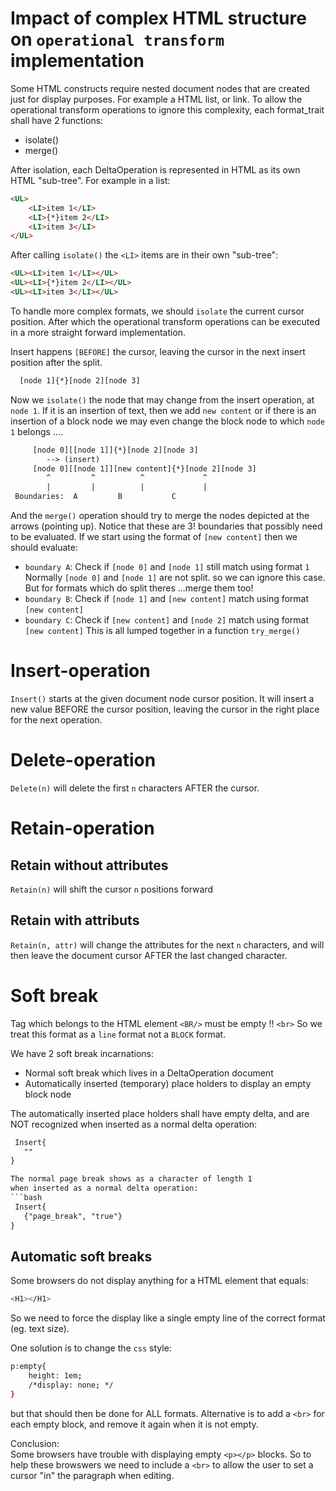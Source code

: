 # Impact of complex HTML structure on `operational transform` implementation

Some HTML constructs require nested document nodes that are 
created just for display purposes. For example a HTML list, or link.
To allow the operational transform operations to ignore this complexity,
each format_trait shall have 2 functions:
- isolate()
- merge()

After isolation, each DeltaOperation is represented in HTML as its own
HTML "sub-tree". For example in a list:

```html
<UL>
    <LI>item 1</LI>
    <LI>{*}item 2</LI>
    <LI>item 3</LI>
</UL>
```
After calling `isolate()` the `<LI>` items are  in their own "sub-tree":

```html
<UL><LI>item 1</LI></UL>
<UL><LI>{*}item 2</LI></UL>
<UL><LI>item 3</LI></UL>
```

To handle more complex formats, we should `isolate` the current cursor position.
After which the operational transform operations can be executed in a more 
straight forward implementation.

Insert happens `[BEFORE]` the cursor, leaving the cursor in the next
insert position after the split.

 ```html
   [node 1]{*}[node 2][node 3]
 ```

Now we `isolate()` the node that may change from the insert operation, at `node 1`. If it is an
insertion of text, then we add `new content` or if there is an insertion of a block node
we may even change the block node to which `node 1` belongs ....

 ```html
      [node 0][[node 1]]{*}[node 2][node 3]
         --> (insert)
      [node 0][[node 1]][new content]{*}[node 2][node 3]
         ^         ^          ^             ^
         |         |          |             |
  Boundaries:  A         B           C
 ```

And the `merge()` operation should try to merge the nodes depicted at the arrows (pointing up).
Notice that these are 3! boundaries that possibly need to be evaluated. If we start using the format
of `[new content]` then we should evaluate:

- `boundary A`: Check if `[node 0]` and `[node 1]` still match using format `1`<br>
  Normally `[node 0]` and `[node 1]` are not split. so we can ignore this case. But for formats which do split theres ...merge them too!
- `boundary B`: Check if `[node 1]` and `[new content]` match using format `[new content]`
- `boundary C`: Check if `[new content]` and `[node 2]` match using format `[new content]`
  This is all lumped together in a function `try_merge()`

# Insert-operation
`Insert()` starts at the given document node cursor position.
It will insert a new value BEFORE the cursor position, leaving the cursor in the right 
place for the next operation.

# Delete-operation
`Delete(n)` will delete the first `n` characters AFTER the cursor.

# Retain-operation
## Retain without attributes
`Retain(n)` will shift the cursor `n` positions forward
## Retain with attributs
`Retain(n, attr)` will change the attributes for the next `n` characters, and will then leave
the document cursor AFTER the last changed character.

# Soft break

 Tag which belongs to the HTML element `<BR/>` must be empty !! `<br>`
 So we treat this format as a `line` format not a `BLOCK` format.

 We have 2 soft break incarnations:
  - Normal soft break which lives in a DeltaOperation document
  - Automatically inserted (temporary) place holders to display an empty block node

 The automatically inserted place holders shall have empty delta, and are NOT recognized
 when inserted as a normal delta operation:
 ```html
  Insert{
    ""
 }

 The normal page break shows as a character of length 1
 when inserted as a normal delta operation:
 ```bash
  Insert{
    {"page_break", "true"}
 }
 ```

 ## Automatic soft breaks
Some browsers do not display anything for a HTML element that equals:

```bash
<H1></H1>
```

So we need to force the display like a single empty line of the correct format (eg. text size).

One solution is to change the `css` style:

```bash
p:empty{
    height: 1em;
    /*display: none; */
}
```

but that should then be done for ALL formats. Alternative is to add a `<br>` for each empty block,
and remove it again when it is not empty.

Conclusion:<br>
Some browsers have trouble with displaying empty `<p></p>` blocks. So to help these browswers we need
to include a `<br>` to allow the user to set a cursor "in" the paragraph when editing.


